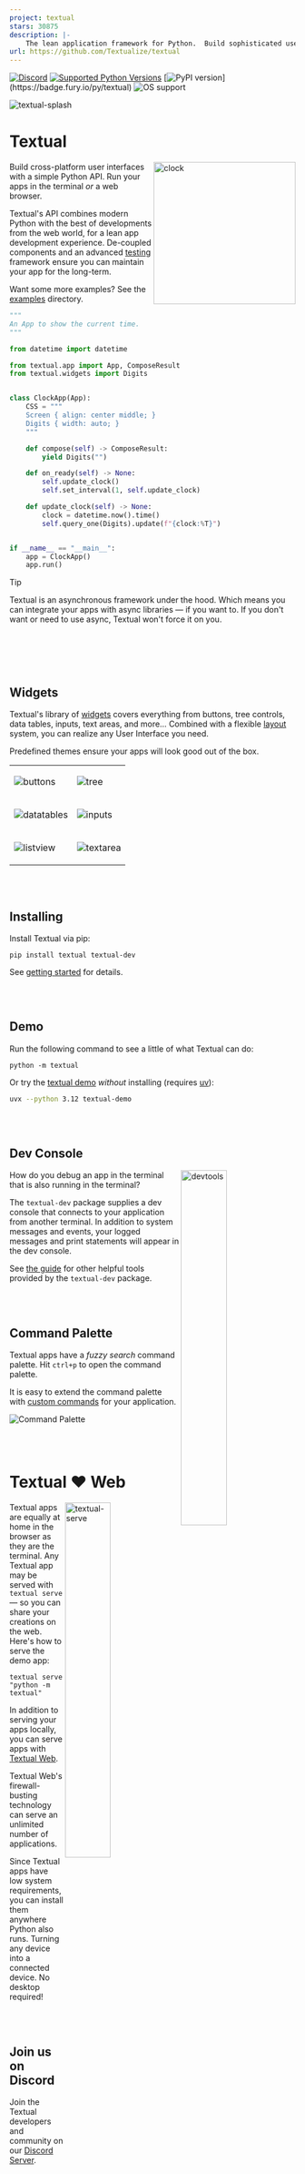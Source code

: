 ```yaml
---
project: textual
stars: 30875
description: |-
    The lean application framework for Python.  Build sophisticated user interfaces with a simple Python API. Run your apps in the terminal and a web browser.
url: https://github.com/Textualize/textual
---
```




[![Discord](https://img.shields.io/discord/1026214085173461072)](https://discord.gg/Enf6Z3qhVr)
[![Supported Python Versions](https://img.shields.io/pypi/pyversions/textual/1.0.0)](https://pypi.org/project/textual/)
[![PyPI version](https://badge.fury.io/py/textual.svg?)](https://badge.fury.io/py/textual)
![OS support](https://img.shields.io/badge/OS-macOS%20Linux%20Windows-red)



![textual-splash](https://github.com/user-attachments/assets/4caeb77e-48c0-4cf7-b14d-c53ded855ffd)

# Textual

<img align="right" width="250" alt="clock" src="https://github.com/user-attachments/assets/63e839c3-5b8e-478d-b78e-cf7647eb85e8" />

Build cross-platform user interfaces with a simple Python API. Run your apps in the terminal *or* a web browser.

Textual's API combines modern Python with the best of developments from the web world, for a lean app development experience.
De-coupled components and an advanced [testing](https://textual.textualize.io/guide/testing/) framework ensure you can maintain your app for the long-term.

Want some more examples? See the [examples](https://github.com/Textualize/textual/tree/main/examples) directory.

```python
"""
An App to show the current time.
"""

from datetime import datetime

from textual.app import App, ComposeResult
from textual.widgets import Digits


class ClockApp(App):
    CSS = """
    Screen { align: center middle; }
    Digits { width: auto; }
    """

    def compose(self) -> ComposeResult:
        yield Digits("")

    def on_ready(self) -> None:
        self.update_clock()
        self.set_interval(1, self.update_clock)

    def update_clock(self) -> None:
        clock = datetime.now().time()
        self.query_one(Digits).update(f"{clock:%T}")


if __name__ == "__main__":
    app = ClockApp()
    app.run()
```

> [!TIP]
> Textual is an asynchronous framework under the hood. Which means you can integrate your apps with async libraries &mdash; if you want to.
> If you don't want or need to use async, Textual won't force it on you. 



<img src="https://img.spacergif.org/spacer.gif" width="1" height="64"/>

## Widgets

Textual's library of [widgets](https://textual.textualize.io/widget_gallery/) covers everything from buttons, tree controls, data tables, inputs, text areas, and more…
Combined with a flexible [layout](https://textual.textualize.io/how-to/design-a-layout/) system, you can realize any User Interface you need.

Predefined themes ensure your apps will look good out of the box. 


<table>

<tr>

  <td>
    
  ![buttons](https://github.com/user-attachments/assets/2ac26387-aaa3-41ed-bc00-7d488600343c)
    
  </td>

  <td>
    
![tree](https://github.com/user-attachments/assets/61ccd6e9-97ea-4918-8eda-3ee0f0d3770e)
    
  </td>
  
</tr>


<tr>

  <td>
    
  ![datatables](https://github.com/user-attachments/assets/3e1f9f7a-f965-4901-a114-3c188bd17695)
    
  </td>

  <td>
    
![inputs](https://github.com/user-attachments/assets/b02aa203-7c37-42da-a1bb-2cb244b7d0d3)
    
  </td>
  
</tr>
<tr>

<td>

![listview](https://github.com/user-attachments/assets/963603bc-aa07-4688-bd24-379962ece871)

</td>

<td>

![textarea](https://github.com/user-attachments/assets/cd4ba787-5519-40e2-8d86-8224e1b7e506)
  
</td>

  
</tr>

</table>


<img src="https://img.spacergif.org/spacer.gif" width="1" height="32"/>

## Installing

Install Textual via pip:

```
pip install textual textual-dev
```

See [getting started](https://textual.textualize.io/getting_started/) for details.


<img src="https://img.spacergif.org/spacer.gif" width="1" height="32"/>

## Demo


Run the following command to see a little of what Textual can do:

```
python -m textual
```

Or try the [textual demo](https://github.com/textualize/textual-demo) *without* installing (requires [uv](https://docs.astral.sh/uv/)):

```bash
uvx --python 3.12 textual-demo
```

<img src="https://img.spacergif.org/spacer.gif" width="1" height="32"/>

## Dev Console

<img align="right" width="40%" alt="devtools" src="https://github.com/user-attachments/assets/12c60d65-e342-4b2f-9372-bae0459a7552" />


How do you debug an app in the terminal that is also running in the terminal?

The `textual-dev` package supplies a dev console that connects to your application from another terminal.
In addition to system messages and events, your logged messages and print statements will appear in the dev console.

See [the guide](https://textual.textualize.io/guide/devtools/) for other helpful tools provided by the `textual-dev` package.

<img src="https://img.spacergif.org/spacer.gif" width="1" height="32"/>

## Command Palette


Textual apps have a *fuzzy search* command palette.
Hit `ctrl+p` to open the command palette.

It is easy to extend the command palette with [custom commands](https://textual.textualize.io/guide/command_palette/) for your application.


![Command Palette](https://github.com/user-attachments/assets/94d8ec5d-b668-4033-a5cb-bf820e1b8d60)

<img src="https://img.spacergif.org/spacer.gif" width="1" height="32"/>

# Textual ❤️ Web

<img align="right" width="40%" alt="textual-serve" src="https://github.com/user-attachments/assets/a25820fb-87ae-433a-858b-ac3940169242">


Textual apps are equally at home in the browser as they are the terminal. Any Textual app may be served with `textual serve` &mdash; so you can share your creations on the web.
Here's how to serve the demo app:

```
textual serve "python -m textual"
```

In addition to serving your apps locally, you can serve apps with [Textual Web](https://github.com/Textualize/textual-web).

Textual Web's firewall-busting technology can serve an unlimited number of applications.

Since Textual apps have low system requirements, you can install them anywhere Python also runs. Turning any device into a connected device.
No desktop required!


<img src="https://img.spacergif.org/spacer.gif" width="1" height="32"/>


## Join us on Discord

Join the Textual developers and community on our [Discord Server](https://discord.gg/Enf6Z3qhVr).

